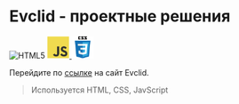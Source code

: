 # Evclid - проектные решения

![HTML5](https://img.shields.io/badge/html5-%23E34F26.svg?style=for-the-badge&logo=html5&logoColor=white)   <!-- JavaScript --><a href="https://developer.mozilla.org/en-US/docs/Web/JavaScript" target="_blank" rel="noreferrer"><img src="https://raw.githubusercontent.com/devicons/devicon/master/icons/javascript/javascript-original.svg" alt="javascript" height="40"/> </a>  <!-- CSS --><a href="https://www.w3schools.com/css/" target="_blank" rel="noreferrer"><img src="https://raw.githubusercontent.com/devicons/devicon/master/icons/css3/css3-original-wordmark.svg" alt="css3" height="40"/> </a>

Перейдите по [ссылке](https://epankratoff.github.io/Evclid/) на сайт Evclid.

> Используется HTML, CSS, JavScript
